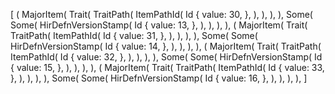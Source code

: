 [
    (
        MajorItem(
            Trait(
                TraitPath(
                    ItemPathId(
                        Id {
                            value: 30,
                        },
                    ),
                ),
            ),
        ),
        Some(
            Some(
                HirDefnVersionStamp(
                    Id {
                        value: 13,
                    },
                ),
            ),
        ),
    ),
    (
        MajorItem(
            Trait(
                TraitPath(
                    ItemPathId(
                        Id {
                            value: 31,
                        },
                    ),
                ),
            ),
        ),
        Some(
            Some(
                HirDefnVersionStamp(
                    Id {
                        value: 14,
                    },
                ),
            ),
        ),
    ),
    (
        MajorItem(
            Trait(
                TraitPath(
                    ItemPathId(
                        Id {
                            value: 32,
                        },
                    ),
                ),
            ),
        ),
        Some(
            Some(
                HirDefnVersionStamp(
                    Id {
                        value: 15,
                    },
                ),
            ),
        ),
    ),
    (
        MajorItem(
            Trait(
                TraitPath(
                    ItemPathId(
                        Id {
                            value: 33,
                        },
                    ),
                ),
            ),
        ),
        Some(
            Some(
                HirDefnVersionStamp(
                    Id {
                        value: 16,
                    },
                ),
            ),
        ),
    ),
]